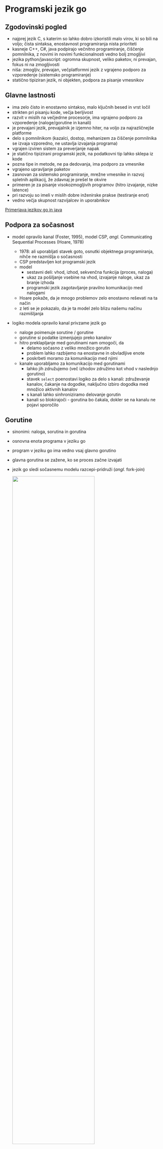 # Programski jezik go

## Zgodovinski pogled

- najprej jezik C, s katerim so lahko dobro izkoristili malo virov, ki so bili na voljo; čista sintaksa, enostavnost programiranja nista prioriteti
- kasneje C++, C#, java podpirajo večnitno programiranje, čiščenje pomnilnika, z novimi in novimi funkcionalnosti vedno bolj zmogljivi
- jezika python/javascript: ogromna skupnost, veliko paketov, ni prevajan, fokus ni na zmogljivosti
- niša: zmogljiv, prevajan, večplatformni jezik z vgrajeno podporo za vzporedenje (sistemsko programiranje)
- statično tipiziran jezik, ni objekten, podpora za pisanje vmesnikov

## Glavne lastnosti

- ima zelo čisto in enostavno sintakso, malo ključnih besed in vrst ločil
- strikten pri pisanju kode, večja berljivost
- razvit v mislih na večjedrne procesorje, ima vgrajeno podporo za vzporedenje (naloge/gorutine in kanali)
- je prevajani jezik, prevajalnik je izjemno hiter, na voljo za najrazličnejše platforme
- delo s pomnilnikom (kazalci, dostop, mehanizem za čiščenje pomnilnika se izvaja vzporedno, ne ustavlja izvajanja programa) 
- vgrajen izviren sistem za preverjanje napak
- je statično tipizirani programski jezik, na podatkovni tip lahko sklepa iz kode
- pozna tipe in metode, ne pa dedovanja, ima podporo za vmesnike
- vgrajeno upravljanje paketov
- zasnovan za sistemsko programiranje, mrežne vmesnike in razvoj spletnih aplikacij, že zdavnaj je prešel te okvire
- primeren je za pisanje visokozmogljivih programov (hitro izvajanje, nizke latence)
- pri razvoju so imeli v mislih dobre inženirske prakse (testiranje enot)
- vedno večja skupnost razvijalcev in uporabnikov

[Primerjava jezikov go in java](https://www.turing.com/blog/golang-vs-java-which-language-is-best/#comparison)

## Podpora za sočasnost

- model opravilo kanal (Foster, 1995), model CSP, *angl.* Communicating Sequential Processes (Hoare, 1978)
    
    - 1978: ali uporabljati stavek goto, osnutki objektnega programiranja, nihče ne razmišlja o sočasnosti
    - CSP predstavljen kot programski jezik
    - model
        - sestavni deli: vhod, izhod, sekvenčna funkcija (proces, naloga)
        - ukaz za pošiljanje vsebine na vhod, izvajanje naloge, ukaz za branje izhoda
        - programski jezik zagotavljanje pravilno komunikacijo med nalogami
    - Hoare pokaže, da je mnogo problemov zelo enostavno reševati na ta način
    - z leti se je pokazalo, da je ta model zelo blizu našemu načinu razmišljanja
- logiko modela opravilo kanal privzame jezik go
    - naloge poimenuje sorutine / gorutine
    - gorutine si podatke izmenjujejo preko kanalov
    - hitro preklapljanje med gorutinami nam omogoči, da
        - delamo sočasno z veliko množico gorutin
        - problem lahko razbijemo na enostavne in obvladljive enote
        - poskrbeti moramo za komunikacijo med njimi
    - kanale uporabljamo za komunikacijo med gorutinami
        - lahko jih združujemo (več izhodov združimo kot vhod v naslednjo gorutino)
        - stavek `select` poenostavi logiko za delo s kanali: združevanje kanalov, čakanje na dogodke, naključno izbiro dogodka med množico aktivnih kanalov
        - s kanali lahko sinhroniziramo delovanje gorutin
        - kanali so blokirajoči - gorutina bo čakala, dokler se na kanalu ne pojavi sporočilo

## Gorutine

- sinonimi: naloga, sorutina in gorutina
- osnovna enota programa v jeziku go
- program v jeziku go ima vedno vsaj glavno gorutino
- glavna gorutina se zažene, ko se proces začne izvajati

- jezik go sledi sočasnemu modelu razcepi-pridruži (*angl.* fork-join)

    <img src="slike/razcepi-pridruzi.png" width="75%">

- prevajanje in zaganjanje na gruči Arnes

    [pozdrav-1.go](koda/pozdrav-1.go)
```
    $ module load Go
    $ srun --reservation=psistemi --tasks=1 --cpus-per-task=2 go run pozdrav-1.go

    $ go build pozdrav-1.go
    $ srun --reservation=psistemi --tasks=1 --cpus-per-task=2 ./pozdrav-1

```

- ustvarimo gorutino

    [pozdrav-2.go](koda/pozdrav-2.go)

    - funkcija `hello` se izvaja v svoji gorutini
    - ni točke pridruževanja, zaključila se bo enkrat v prihodnosti, preostali program se bo izvajal naprej
    - zelo verjetno se gorutina `hello` sploh ne bo zagnala, saj se bo glavna rutina zaključila prej

- zakasnimo glavno gorutino

    [pozdrav-3.go](koda/pozdrav-3.go)
    - če v glavni gorutini počakamo pred zaključkom programa, dobimo izpis
    - še vedno ni bilo pridruževanja dodatne gorutine

- uporabimo vzorce razcepi-pridruži
    
    [pozdrav-4.go](koda/pozdrav-4.go)
    - uporabimo sinhronizacijo, paket `sync`
    - definiramo skupino gorutin, ki jih želimo na neki točki pridružiti (`WaitGroup`) 
    - povemo koliko gorutin bomo ustvarili (`wg.Add()`)
    - vsaka gorutina sporoči skupini, da je zaključila (`wg.Done()`)
    - določimo točko pridruževanja (`wg.Wait()`)
    - `WaitGroup` je neke vrste števec, prirejen za sočasno izvajanje, ki ga povečujemo in zmanjšujemo ter z njim na neki točki zadržimo izvajanje gorutine

- dve različni gorutini

    [pozdrav-5a.go](koda/pozdrav-5a.go)
    - jezik go ne jamči vrstnega reda izvajanja gorutin
    - izvajanje gorutine se lahko začasno tudi prekine
    - gorutino lahko kličemo z argumenti
    - glavna gorutina čaka, da se dodatne gorutine zaključijo

    [pozdrav-5b.go](koda/pozdrav-5b.go)
    - jezik go ne jamči vrstnega reda izvajanja gorutin
    - izvajanje gorutine se lahko začasno tudi prekine
    - gorutino lahko kličemo z argumenti
    - glavna gorutina tudi opravi delo

## Kanali

- sinhronizacijski konstrukt, ki ga je predvidel model CSP
- njihova primarna naloga je zagotavljanje komunikacije med gorutinami
- lahko pa jih učinkovito uporabimo tudi za sinhronizacijo
- katerakoli gorutina lahko pošlje vrednosti v kanal, katerakoli gorutina jih lahko potem iz kanala prebere
- različne gorutine za komunikacijo potrebujejo le referenco na skupni kanal
- ustvarjanje kanalov
    - dvosmerni kanal za celoštevilčne vrednosti

        ```go
        var dataStream chan int
        dataStream = make(chan int)
        ```

    - enosmerni kanal za branje

        ```go
        var dataStreamRead <-chan int
        dataStreamRead = make(<-chan int)
        ```

    - enosmerni kanal za pisanje

        ```go
        var dataStreamWrite chan<- int
        dataStreamWrite = make(chan<- int)
        ```
- običajno ustvarimo dvosmerni kanal, enosmerne kanale pa uporabljamo kot argumente funkcij ali jih funkcija vrača, saj jezik go po potrebi dvosmerni kanal prevede v ustrezen enosmerni kanal

    ```go
    dataStreamRead = dataStream
    dataStremWrite = dataStream
    ```
- pri delu s kanali operator `<-` uporabljamo za pisanje vrednosti v kanal in za branje vrednosti iz kanala

    ```go
    dataStream <- 314       // pisanje
    value = <- dataStream   // branje
    ```
- kanali so blokirajoči

    - gorutina ne more pisati v poln kanal; če je kanal poln, gorutina čaka, dokler se kanal ne izprazni
    - gorutina ne more brati iz praznega kanala; če je kanal prazen, gorutina čaka, da se v kanalu pojavi vrednost
    - nepravilna uporaba kanalov lahko pripelje do smrtnega objema ([smrtni-objem.go](koda/smrtni-objem.go))
    
    ```go
    func writer() {
        return
        dataStream <- 13                // gorutina nikoli ne zapiše vrednosti v kanal
    }

    func main() {
        go writer()
        value := <-dataStream           // glavna gorutina blokira ob čakanju na podatek --> smrtni objem
        fmt.Println("Value:", value)
    }
    ```

- kanal ima definirano kapaciteto; privzeta kapaciteta kanala je 0

    - definiciji `dataStream = make(chan int)` in `dataStream = make(chan int, 0)` sta enakovredni
    - kanal s kapaciteto 0 je poln, še preden lahko vanj pišemo
    - če je ob pošiljanju vrednosti v kanal že pripravljena tudi gorutina, ki iz kanala bere, nam vrednosti ni treba nikamor shraniti

        <img src="slike/kanal-brez-medpomnilnika.png" width="60%">

    [pozdrav-6.go](koda/pozdrav-6.go)

    - glavna gorutina ustvari kanal
    - dodatne gorutine v kanal pišejo
    - zadnja dodatna gorutina se konča pred zadnjim branjem glavne gorutine

- kanali z medpomnilnikom definirane velikosti

    ```go
    var bufferStream = make(chan int, 4)
    ```

    - v kanal `bufferStream` lahko zapišemo štiri vrednosti preden katerokoli vrednost preberemo

        <img src="slike/kanal-z-medpomnilnikom.png" width="60%" />

    - če nobena gorutina ne bo pripravljena na branje iz kanala, bo blokirano pisanje pete vrednosti; če bo pripravljena, pa bo blokirano šele pisanje šeste vrednosti
    - branje vrednosti iz kanala z medpomnilnikom poteka po principu FIFO - v enakem vrstnem redu kot vpisovanje

    [pozdrav-7.go](koda/pozdrav-7.go)

    - glavna gorutina ustvari kanal z medpomnilnikom za vsa sporočila
    - dodatne gorutine v kanal pišejo
    - vse dodatne gorutine se končajo pred izpisovanjem v glavni gorutini

- zapiranje kanalov   

    - branje iz odprtega in zaprtega kanala
        
        ```go
        dataStream <- 314
        value, ok := <-dataStream       // 314, true
        close(dataStream)
        value, ok := <-dataStream       // 0, false
        ```

    - s tem, ko zapremo kanal, povemo bralnim gorutinam, da v kanal nihče več ne bo vpisoval
    - branje iz zaprtega kanala je vedno mogoče
    - potem, ko zapremo kanal, gorutine, ki čakajo na vrednost, preberejo privzeto vrednost (0 pri int) in nadaljujejo

        - v bistvu na ta način lahko pošljemo signal vsem gorutinam, da nadaljujejo
        - bolj učinkovito, kot za vsako čakajočo gorutino vpisati vrednost v kanal

    [pozdrav-8.go](koda/pozdrav-8.go)

    - glavna gorutina ustvari kanal z medpomnilnikom za vsa sporočila
    - dodatne gorutine v kanal pišejo
    - vse dodatne gorutine se končajo pred izpisovanjem v glavni gorutini
    - glavna gorutina želi prebrati eno vrednost preveč; ker smo kanal predhodno zaprli, dobimo privzeto vrednost, zastavica `ok` pa je `false`

    [pozdrav-9.go](koda/pozdrav-9.go)

    - ključna beseda `range` poenostavi branje iz kanala
    - z uporabo ključne besede `range` zanka dela obhode, dokler je kanal odprt
    - z zaprtjem kanala sporočimo, da ne bo več novih vrednosti, zanka nadaljuje obhode, dokler ne obdela vseh vrednosti v kanalu

### Priporočila za delo s kanali

- gorutina, ki je lastnik kanala

    - kanal vzpostavi
    - piše vanj
    - ga zapre
    
    na ta način preprečimo delo z zaprtim kanalom (vzpostavitev, pisanje, večkratno zapiranje)

- gorutina, ki bere

    - mora preverjati ali je kanal odprt ali zaprt
    - paziti, da ne pride do smrtnega objema

- primer: [velike-crke.go](koda/velike-crke.go)

    - dve funkciji: prva sporočilo pošilja po znakih v kanal; druga znake bere, male črke pretvarja v velike in sestavlja sporočilo
    - v funkciji `main` ne uporabimo ključne besede `go`
    - v funkciji `getLettersFromMessage` najprej ustvarimo kanal, nato pa s ključno besedo `go` pokličemo anonimno funkcijo (gorutino), ki piše v kanal in ga na koncu zapre
    - funkcija `getMessageFromLetters` bere znake dokler je kanal odprt; kanal je odprt samo za branje, da preprečimo morebitne nevšečnosti ob pisanju v zaprti kanal

### Sinhronizacija s kanali

- kanal uporabimo kot sinhronizacijski element, po njem nič ne prenašamo
- da gre za sinhronizacijski element dodatno poudarimo s kanalom za podatkovni tip `struct{}` (prazna struktura)

- primer: [razglas.go](koda/razglas.go)

    - poslušalci (`listener`) se zaženejo in čakajo na sporočilo na kanalu
    - ko razglaševalec(`speaker`) izpiše novico, zapre kanal ne da bi karkoli vanj poslal
    - ko je kanal zaprt, poslušalci iz kanala nemudoma preberejo privzeto vrednost in nadaljujejo
